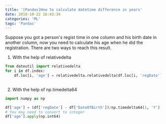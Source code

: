 ```yaml
---
title: '[Pandas]How to calculate datetime difference in years'
date: 2018-10-22 16:43:34
categories: 'ML'
tags: 'Pandas'
---
```


Suppose you got a person's regist time in one column and his birth date in another column, now you need to calculate his age when he did the registration. There are two ways to reach this result.

<!--more-->

1. With the help of relativedelta

```Python
from dateutil import relativedelta
for i in df.index:
    df.loc[i, 'age'] = relativedelta.relativedelta(df.loc[i, 'regDate'], df.loc[i, 'DateOfBirth']).years
   
```



2. With the help of np.timedelta64

```Python
import numpy as np

df['age'] = (df['regDate'] - df['DateOfBirth'])/np.timedelta64(1, 'Y')
# You may need to convert to integer
df['age'].apply(np.int64)
```

